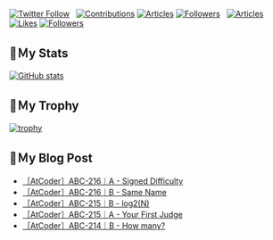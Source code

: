 [![Twitter Follow](https://img.shields.io/twitter/follow/hyperdb?label=twitter&logo=twitter&style=plastic)](https://twitter.com/hyperdb)
&nbsp;
[![Contributions](https://badgen.org/img/qiita/hyperdb/contributions?style=plastic)](https://qiita.com/hyperdb)
[![Articles](https://badgen.org/img/qiita/hyperdb/articles?style=plastic)](https://qiita.com/hyperdb)
[![Followers](https://badgen.org/img/qiita/hyperdb/followers?style=plastic)](https://qiita.com/hyperdb)
&nbsp;
[![Articles](https://badgen.org/img/zenn/hyperdb/articles)](https://zenn.dev/hyperdb)
[![Likes](https://badgen.org/img/zenn/hyperdb/likes?style=plastic)](https://zenn.dev/hyperdb)
[![Followers](https://badgen.org/img/zenn/hyperdb/followers?style=plastic)](https://zenn.dev/hyperdb)

## 🔖Ｍy Stats

[![GitHub stats](https://github-readme-stats-eight-theta.vercel.app/api?username=hyperdb&theme=radical&count_private=true&show_icons=true)](https://github.com/anuraghazra/github-readme-stats)

## 🔖Ｍy Trophy

[![trophy](https://github-profile-trophy.vercel.app/?username=hyperdb&theme=onedark)](https://github.com/ryo-ma/github-profile-trophy)

## 🔖Ｍy Blog Post

<!-- BLOG-POST-LIST:START -->
- [［AtCoder］ABC-216｜A - Signed Difficulty](https://zenn.dev/hyperdb/articles/53b82847da2f07)
- [［AtCoder］ABC-216｜B - Same Name](https://zenn.dev/hyperdb/articles/1c4e3d3b581456)
- [［AtCoder］ABC-215｜B - log2&lpar;N&rpar;](https://zenn.dev/hyperdb/articles/b5e631c4b34edd)
- [［AtCoder］ABC-215｜A - Your First Judge](https://zenn.dev/hyperdb/articles/a5b4756d2cb87d)
- [［AtCoder］ABC-214｜B - How many?](https://zenn.dev/hyperdb/articles/e245f9ce297698)
<!-- BLOG-POST-LIST:END -->
